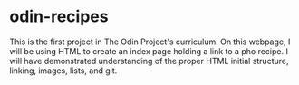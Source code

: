 # odin-recipes
This is the first project in The Odin Project's curriculum. 
On this webpage, I will be using HTML to create an index page holding a link to a pho recipe.
I will have demonstrated understanding of the proper HTML initial structure, linking, images, lists, and git.

